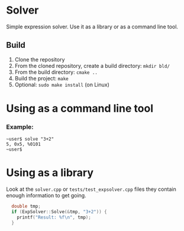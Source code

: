 # Solver
Simple expression solver. Use it as a library or as a command line tool.

## Build
1. Clone the repository
2. From the cloned repository, create a build directory: `mkdir bld/`
3. From the build directory: `cmake ..`
4. Build the project: `make`
5. Optional: `sudo make install` (on Linux)


# Using as a command line tool

### Example:
```
~user$ solve "3+2"
5, 0x5, %0101
~user$
```

# Using as a library
Look at the `solver.cpp` or `tests/test_expsolver.cpp` files they contain enough information to get going.

```cpp
  double tmp;
  if (ExpSolver::Solve(&tmp, "3+2")) {
    printf("Result: %f\n", tmp);
  }
```
